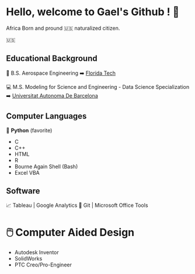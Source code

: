 # Hello, welcome to Gael's Github ! :vulcan_salute:

<!--
**GateraGael/GateraGael** is a ✨ _special_ ✨ repository because its `README.md` (this file) appears on your GitHub profile.
--> 

Africa Born and pround :us: naturalized citizen.


:us:

## Educational Background

:rocket: B.S. Aerospace Engineering 
:arrow_right: [Florida Tech](https://www.fit.edu/programs/aerospace-engineering-bs/)

:computer: M.S. Modeling for Science and Engineering - Data Science Specialization
:arrow_right: [Universitat Autonoma De Barcelona](https://www.uab.cat/web/estudiar/l-oferta-de-masters-oficials/informacio-general/modelitzacio-per-a-la-ciencia-i-l-enginyeria-/-modelling-for-science-and-engineering-1096480139517.html?param1=1307112830469)

## Computer Languages

:snake: **Python** (favorite)
* C
* C++
* HTML
* R
* Bourne Again Shell (Bash)
* Excel VBA

## Software

📈   Tableau | Google Analytics
🔧   Git | Microsoft Office Tools

# :computer_mouse: Computer Aided Design
* Autodesk Inventor
* SolidWorks
* PTC Creo/Pro-Engineer



